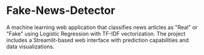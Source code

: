 # Fake-News-Detector
A machine learning web application that classifies news articles as "Real" or "Fake" using Logistic Regression with TF-IDF vectorization. The project includes a Streamlit-based web interface with prediction capabilities and data visualizations.
